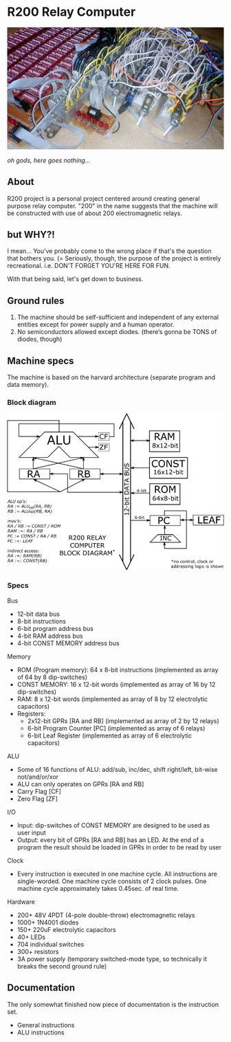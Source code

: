 # R200 Relay Computer
<img width="600" src="titleImg.jpg" />

*oh gods, here goes nothing…*

## About
R200 project is a personal project centered around creating general purpose relay computer. "200" in the name suggests that the machine will be constructed with use of about 200 electromagnetic relays.

## but WHY?!
I mean... You've probably come to the wrong place if that's the question that bothers you. (= Seriously, though, the purpose of the project is entirely recreational. i.e. DON'T FORGET YOU'RE HERE FOR FUN.

With that being said, let's get down to business.

## Ground rules
1.	The machine should be self-sufficient and independent of any external entities except for power supply and a human operator.
2.	No semiconductors allowed except diodes. (there’s gonna be TONS of diodes, though)

## Machine specs
The machine is based on the harvard architecture (separate program and data memory).
### Block diagram
<img width="600" src="block-dia.png" />

### Specs
Bus
- 12-bit data bus
- 8-bit instructions
- 6-bit program address bus
- 4-bit RAM address bus
- 4-bit CONST MEMORY address bus

Memory
- ROM (Program memory): 64 x 8-bit instructions (implemented as array of 64 by 8 dip-switches)
- CONST MEMORY: 16 x 12-bit words (implemented as array of 16 by 12 dip-switches)
- RAM: 8 x 12-bit words (implemented as array of 8 by 12 electrolytic capacitors)
- Registers: 
  - 2x12-bit GPRs [RA and RB] (implemented as array of 2 by 12 relays)
  - 6-bit Program Counter [PC] (implemented as array of 6 relays)
  - 6-bit Leaf Register (implemented as array of 6 electrolytic capacitors)

ALU
- Some of 16 functions of ALU: add/sub, inc/dec, shift right/left, bit-wise not/and/or/xor
- ALU can only operates on GPRs [RA and RB]
- Carry Flag [CF]
- Zero Flag [ZF]

I/O
- Input: dip-switches of CONST MEMORY are designed to be used as user input
- Output: every bit of GPRs [RA and RB] has an LED. At the end of a program the result should be loaded in GPRs in order to be read by user

Clock
- Every instruction is executed in one machine cycle. All instructions are single-worded. One machine cycle consists of 2 clock pulses. One machine cycle approximately takes 0.45sec. of real time.

Hardware
- 200+ 48V 4PDT (4-pole double-throw) electromagnetic relays 
- 1000+ 1N4001 diodes
- 150+ 220uF electrolytic capacitors
- 40+ LEDs
- 704 individual switches
- 300+ resistors
- 3A power supply (temporary switched-mode type, so technically it breaks the second ground rule)

## Documentation
The only somewhat finished now piece of documentation is the instruction set.
- General instructions
- ALU instructions



